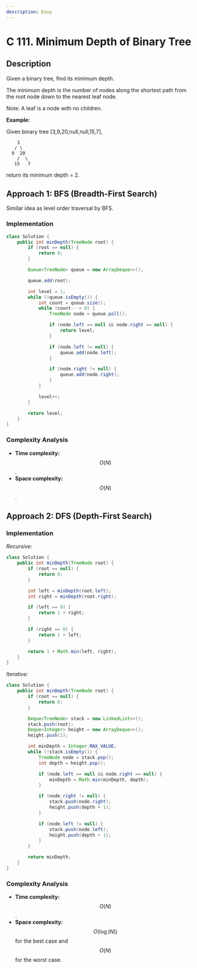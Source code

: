```yaml
---
description: Easy
---
```


# C 111. Minimum Depth of Binary Tree

## Description

Given a binary tree, find its minimum depth.

The minimum depth is the number of nodes along the shortest path from the root node down to the nearest leaf node.

Note: A leaf is a node with no children.

**Example:**

Given binary tree [3,9,20,null,null,15,7],

```text
    3
   / \
  9  20
    /  \
   15   7
```

return its minimum depth = 2.

## Approach 1: BFS (Breadth-First Search)

Similar idea as level order traversal by BFS.

### Implementation

```java
class Solution {
    public int minDepth(TreeNode root) {
        if (root == null) {
            return 0;
        }

        Queue<TreeNode> queue = new ArrayDeque<>();

        queue.add(root);

        int level = 1;
        while (!queue.isEmpty()) {
            int count = queue.size();
            while (count-- > 0) {
                TreeNode node = queue.poll();

                if (node.left == null && node.right == null) {
                    return level;
                }

                if (node.left != null) {
                    queue.add(node.left);
                }

                if (node.right != null) {
                    queue.add(node.right);
                }
            }

            level++;
        }

        return level;
    }
}
```

### Complexity Analysis

* **Time complexity:** $$O(N)$$.
* **Space complexity:** $$O(N)$$.

## Approach 2: DFS (Depth-First Search)

### Implementation

_Recursive:_

```java
class Solution {
    public int minDepth(TreeNode root) {
        if (root == null) {
            return 0;
        }

        int left = minDepth(root.left);
        int right = minDepth(root.right);

        if (left == 0) {
            return 1 + right;
        }

        if (right == 0) {
            return 1 + left;
        }

        return 1 + Math.min(left, right);
    }
}
```

_Iterative:_

```java
class Solution {
    public int minDepth(TreeNode root) {
        if (root == null) {
            return 0;
        }

        Deque<TreeNode> stack = new LinkedList<>();
        stack.push(root);
        Deque<Integer> height = new ArrayDeque<>();
        height.push(1);

        int minDepth = Integer.MAX_VALUE;
        while (!stack.isEmpty()) {
            TreeNode node = stack.pop();
            int depth = height.pop();

            if (node.left == null && node.right == null) {
                minDepth = Math.min(minDepth, depth);
            }

            if (node.right != null) {
                stack.push(node.right);
                height.push(depth + 1);
            }

            if (node.left != null) {
                stack.push(node.left);
                height.push(depth + 1);
            }
        }

        return minDepth;
    }
}
```

### Complexity Analysis

* **Time complexity:** $$O(N)$$.
* **Space complexity:** $$O(\log(N))$$ for the best case and $$O(N)$$ for the worst case.
